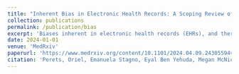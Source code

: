 ```yaml
---
title: "Inherent Bias in Electronic Health Records: A Scoping Review of Sources of Bias"
collection: publications
permalink: /publication/bias
excerpt: 'Biases inherent in electronic health records (EHRs), and therefore in medical artificial intelligence (AI) models may significantly exacerbate health inequities and challenge the adoption of ethical and responsible AI in healthcare. Biases arise from multiple sources, some of which are not as documented in the literature. Biases are encoded in how the data has been collected and labeled, by implicit and unconscious biases of clinicians, or by the tools used for data processing. These biases and their encoding in healthcare records undermine the reliability of such data and bias clinical judgments and medical outcomes. Moreover, when healthcare records are used to build data-driven solutions, the biases are further exacerbated, resulting in systems that perpetuate biases and induce healthcare disparities. This literature scoping review aims to categorize the main sources of biases inherent in EHRs.'
date: 2024-01-01
venue: 'MedRxiv'
paperurl: 'https://www.medrxiv.org/content/10.1101/2024.04.09.24305594v1'
citation: 'Perets, Oriel, Emanuela Stagno, Eyal Ben Yehuda, Megan McNichol, Leo Anthony Celi, Nadav Rappoport, and Matilda Dorotic. "Inherent Bias in Electronic Health Records: A Scoping Review of Sources of Bias." medRxiv (2024).'
---
```

